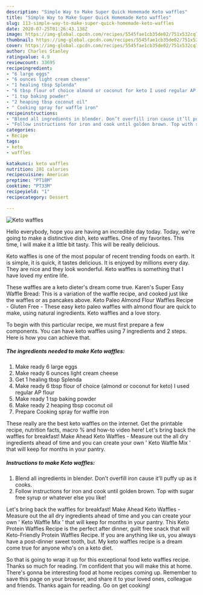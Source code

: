 ```yaml
---
description: "Simple Way to Make Super Quick Homemade Keto waffles"
title: "Simple Way to Make Super Quick Homemade Keto waffles"
slug: 113-simple-way-to-make-super-quick-homemade-keto-waffles
date: 2020-07-25T01:26:43.138Z
image: https://img-global.cpcdn.com/recipes/5545fae1cb35de02/751x532cq70/keto-waffles-recipe-main-photo.jpg
thumbnail: https://img-global.cpcdn.com/recipes/5545fae1cb35de02/751x532cq70/keto-waffles-recipe-main-photo.jpg
cover: https://img-global.cpcdn.com/recipes/5545fae1cb35de02/751x532cq70/keto-waffles-recipe-main-photo.jpg
author: Charles Stanley
ratingvalue: 4.9
reviewcount: 33695
recipeingredient:
- "6 large eggs"
- "6 ounces light cream cheese"
- "1 healing tbsp Splenda"
- "6 tbsp flour of choice almond or coconut for keto I used regular AP flour"
- "1 tsp baking powder"
- "2 heaping tbsp coconut oil"
- " Cooking spray for waffle iron"
recipeinstructions:
- "Blend all ingredients in blender. Don’t overfill iron cause it’ll puffy up as it cooks."
- "Follow instructions for iron and cook until golden brown. Top with sugar free syrup or whatever else you like!"
categories:
- Recipe
tags:
- keto
- waffles

katakunci: keto waffles 
nutrition: 201 calories
recipecuisine: American
preptime: "PT18M"
cooktime: "PT33M"
recipeyield: "1"
recipecategory: Dessert

---
```



![Keto waffles](https://img-global.cpcdn.com/recipes/5545fae1cb35de02/751x532cq70/keto-waffles-recipe-main-photo.jpg)

Hello everybody, hope you are having an incredible day today. Today, we're going to make a distinctive dish, keto waffles. One of my favorites. This time, I will make it a little bit tasty. This will be really delicious.

Keto waffles is one of the most popular of recent trending foods on earth. It is simple, it is quick, it tastes delicious. It is enjoyed by millions every day. They are nice and they look wonderful. Keto waffles is something that I have loved my entire life.

These waffles are a keto dieter&#39;s dream come true. Karen&#39;s Super Easy Waffle Bread: This is a variation of the waffle recipe, and cooked just like the waffles or as pancakes above. Keto Paleo Almond Flour Waffles Recipe - Gluten Free - These easy keto paleo waffles with almond flour are quick to make, using natural ingredients. Keto waffles and a love story.


To begin with this particular recipe, we must first prepare a few components. You can have keto waffles using 7 ingredients and 2 steps. Here is how you can achieve that.

<!--inarticleads1-->

##### The ingredients needed to make Keto waffles:

1. Make ready 6 large eggs
1. Make ready 6 ounces light cream cheese
1. Get 1 healing tbsp Splenda
1. Make ready 6 tbsp flour of choice (almond or coconut for keto) I used regular AP flour
1. Make ready 1 tsp baking powder
1. Make ready 2 heaping tbsp coconut oil
1. Prepare  Cooking spray for waffle iron


These really are the best keto waffles on the internet. Get the printable recipe, nutrition facts, macro % and how-to video here! Let&#39;s bring back the waffles for breakfast! Make Ahead Keto Waffles - Measure out the all dry ingredients ahead of time and you can create your own &#39; Keto Waffle Mix &#39; that will keep for months in your pantry. 

<!--inarticleads2-->

##### Instructions to make Keto waffles:

1. Blend all ingredients in blender. Don’t overfill iron cause it’ll puffy up as it cooks.
1. Follow instructions for iron and cook until golden brown. Top with sugar free syrup or whatever else you like!


Let&#39;s bring back the waffles for breakfast! Make Ahead Keto Waffles - Measure out the all dry ingredients ahead of time and you can create your own &#39; Keto Waffle Mix &#39; that will keep for months in your pantry. This Keto Protein Waffles Recipe is the perfect after dinner, guilt free snack that will Keto-Friendly Protein Waffles Recipe. If you are anything like us, you always have a post-dinner sweet tooth, but. My keto waffles recipe is a dream come true for anyone who&#39;s on a keto diet. 

So that is going to wrap it up for this exceptional food keto waffles recipe. Thanks so much for reading. I'm confident that you will make this at home. There's gonna be interesting food at home recipes coming up. Remember to save this page on your browser, and share it to your loved ones, colleague and friends. Thanks again for reading. Go on get cooking!
